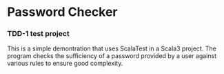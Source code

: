 # Password Checker

### TDD-1 test project

This is a simple demontration that uses ScalaTest in a Scala3 project. The program checks the sufficiency of a password provided by a
user against various rules to ensure good complexity.